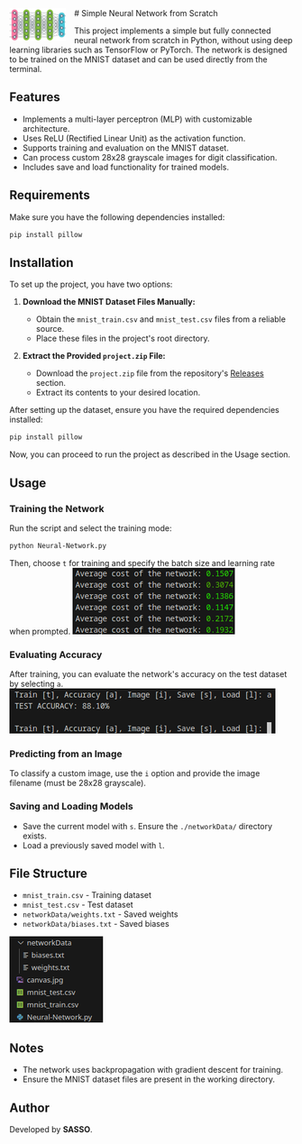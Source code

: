 <img width="100" align="left" style="float: left; margin: 0 15px 0 0;" alt="Neural Network" src="https://raw.githubusercontent.com/TecnoSasso/SimpleNeuralNetwork/main/img/logo.png">
# Simple Neural Network from Scratch

This project implements a simple but fully connected neural network from scratch in Python, without using deep learning libraries such as TensorFlow or PyTorch. The network is designed to be trained on the MNIST dataset and can be used directly from the terminal.

## Features
- Implements a multi-layer perceptron (MLP) with customizable architecture.
- Uses ReLU (Rectified Linear Unit) as the activation function.
- Supports training and evaluation on the MNIST dataset.
- Can process custom 28x28 grayscale images for digit classification.
- Includes save and load functionality for trained models.

## Requirements
Make sure you have the following dependencies installed:

```bash
pip install pillow
```

## Installation
To set up the project, you have two options:

1. **Download the MNIST Dataset Files Manually:**
   - Obtain the `mnist_train.csv` and `mnist_test.csv` files from a reliable source.
   - Place these files in the project's root directory.

2. **Extract the Provided `project.zip` File:**
   - Download the `project.zip` file from the repository's [Releases](https://github.com/TecnoSasso/NeuralNetwork/releases) section.
   - Extract its contents to your desired location.

After setting up the dataset, ensure you have the required dependencies installed:

```bash
pip install pillow
```

Now, you can proceed to run the project as described in the Usage section.

## Usage

### Training the Network
Run the script and select the training mode:

```bash
python Neural-Network.py
```
Then, choose `t` for training and specify the batch size and learning rate when prompted.
<img alt="Train" src="https://raw.githubusercontent.com/TecnoSasso/SimpleNeuralNetwork/main/img/average_cost.png">

### Evaluating Accuracy
After training, you can evaluate the network's accuracy on the test dataset by selecting `a`.
<img alt="Accuracy Example" src="https://raw.githubusercontent.com/TecnoSasso/SimpleNeuralNetwork/main/img/accuracy.png">

### Predicting from an Image
To classify a custom image, use the `i` option and provide the image filename (must be 28x28 grayscale).

### Saving and Loading Models
- Save the current model with `s`. Ensure the `./networkData/` directory exists.
- Load a previously saved model with `l`.

## File Structure
- `mnist_train.csv` - Training dataset
- `mnist_test.csv` - Test dataset
- `networkData/weights.txt` - Saved weights
- `networkData/biases.txt` - Saved biases
<img alt="File Structure" src="https://raw.githubusercontent.com/TecnoSasso/SimpleNeuralNetwork/main/img/file_structure.png">

## Notes
- The network uses backpropagation with gradient descent for training.
- Ensure the MNIST dataset files are present in the working directory.

## Author
Developed by **SASSO**.
